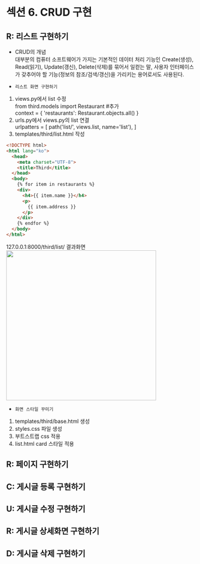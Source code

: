 # 섹션 6. CRUD 구현
## R: 리스트 구현하기
* CRUD의 개념  
  대부분의 컴퓨터 소프트웨어가 가지는 기본적인 데이터 처리 기능인 Create(생성), Read(읽기), Update(갱신), Delete(삭제)를 묶어서 일컫는 말, 사용자 인터페이스가 갖추어야 할 기능(정보의 참조/검색/갱신)을 가리키는 용어로서도 사용된다.
  
* `리스트 화면 구현하기`
1. views.py에서 list 수정   
  from third.models import Restaurant #추가  
  context = { 'restaurants': Restaurant.objects.all() }  
2. urls.py에서 views.py의 list 연결  
  urlpatters = [ path('list/', views.list, name='list'), ]    
3. templates/third/list.html 작성
  ```html
  <!DOCTYPE html>
  <html lang="ko">
    <head>
      <meta charset="UTF-8">
      <title>Third</title>
    </head>
    <body>
      {% for item in restaurants %}
      <div>
        <h4>{{ item.name }}</h4>
        <p>
          {{ item.address }}
        </p>
      </div>
      {% endfor %}
    </body>
  </html>
  ```
127.0.0.1:8000/third/list/ 결과화면  
<img src="https://user-images.githubusercontent.com/89841486/169632477-3137c8dd-b9d6-4b56-b135-475be2ca5d74.png" width="400">

* `화면 스타일 꾸미기`
1. templates/third/base.html 생성
2. styles.css 파일 생성
3. 부트스트랩 css 적용
4. list.html card 스타일 적용


## R: 페이지 구현하기
## C: 게시글 등록 구현하기
## U: 게시글 수정 구현하기
## R: 게시글 상세화면 구현하기
## D: 게시글 삭제 구현하기
